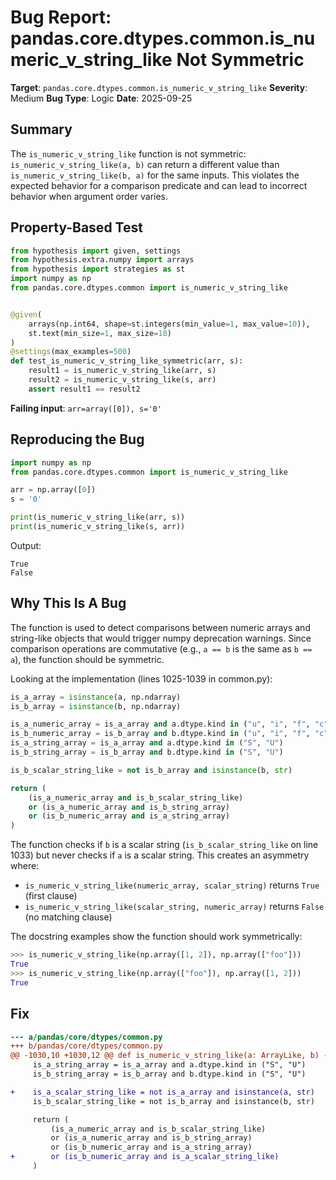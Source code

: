 # Bug Report: pandas.core.dtypes.common.is_numeric_v_string_like Not Symmetric

**Target**: `pandas.core.dtypes.common.is_numeric_v_string_like`
**Severity**: Medium
**Bug Type**: Logic
**Date**: 2025-09-25

## Summary

The `is_numeric_v_string_like` function is not symmetric: `is_numeric_v_string_like(a, b)` can return a different value than `is_numeric_v_string_like(b, a)` for the same inputs. This violates the expected behavior for a comparison predicate and can lead to incorrect behavior when argument order varies.

## Property-Based Test

```python
from hypothesis import given, settings
from hypothesis.extra.numpy import arrays
from hypothesis import strategies as st
import numpy as np
from pandas.core.dtypes.common import is_numeric_v_string_like


@given(
    arrays(np.int64, shape=st.integers(min_value=1, max_value=10)),
    st.text(min_size=1, max_size=10)
)
@settings(max_examples=500)
def test_is_numeric_v_string_like_symmetric(arr, s):
    result1 = is_numeric_v_string_like(arr, s)
    result2 = is_numeric_v_string_like(s, arr)
    assert result1 == result2
```

**Failing input**: `arr=array([0]), s='0'`

## Reproducing the Bug

```python
import numpy as np
from pandas.core.dtypes.common import is_numeric_v_string_like

arr = np.array([0])
s = '0'

print(is_numeric_v_string_like(arr, s))
print(is_numeric_v_string_like(s, arr))
```

Output:
```
True
False
```

## Why This Is A Bug

The function is used to detect comparisons between numeric arrays and string-like objects that would trigger numpy deprecation warnings. Since comparison operations are commutative (e.g., `a == b` is the same as `b == a`), the function should be symmetric.

Looking at the implementation (lines 1025-1039 in common.py):

```python
is_a_array = isinstance(a, np.ndarray)
is_b_array = isinstance(b, np.ndarray)

is_a_numeric_array = is_a_array and a.dtype.kind in ("u", "i", "f", "c", "b")
is_b_numeric_array = is_b_array and b.dtype.kind in ("u", "i", "f", "c", "b")
is_a_string_array = is_a_array and a.dtype.kind in ("S", "U")
is_b_string_array = is_b_array and b.dtype.kind in ("S", "U")

is_b_scalar_string_like = not is_b_array and isinstance(b, str)

return (
    (is_a_numeric_array and is_b_scalar_string_like)
    or (is_a_numeric_array and is_b_string_array)
    or (is_b_numeric_array and is_a_string_array)
)
```

The function checks if `b` is a scalar string (`is_b_scalar_string_like` on line 1033) but never checks if `a` is a scalar string. This creates an asymmetry where:
- `is_numeric_v_string_like(numeric_array, scalar_string)` returns `True` (first clause)
- `is_numeric_v_string_like(scalar_string, numeric_array)` returns `False` (no matching clause)

The docstring examples show the function should work symmetrically:
```python
>>> is_numeric_v_string_like(np.array([1, 2]), np.array(["foo"]))
True
>>> is_numeric_v_string_like(np.array(["foo"]), np.array([1, 2]))
True
```

## Fix

```diff
--- a/pandas/core/dtypes/common.py
+++ b/pandas/core/dtypes/common.py
@@ -1030,10 +1030,12 @@ def is_numeric_v_string_like(a: ArrayLike, b) -> bool:
     is_a_string_array = is_a_array and a.dtype.kind in ("S", "U")
     is_b_string_array = is_b_array and b.dtype.kind in ("S", "U")

+    is_a_scalar_string_like = not is_a_array and isinstance(a, str)
     is_b_scalar_string_like = not is_b_array and isinstance(b, str)

     return (
         (is_a_numeric_array and is_b_scalar_string_like)
         or (is_a_numeric_array and is_b_string_array)
         or (is_b_numeric_array and is_a_string_array)
+        or (is_b_numeric_array and is_a_scalar_string_like)
     )
```